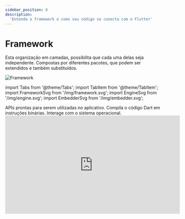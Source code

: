 ```yaml
---
sidebar_position: 8
description:
  'Entenda o framework e como seu código se conecta com o Flutter'
---
```


# Framework

Esta organização em camadas, possibilita que cada uma delas seja independente. Compostas por diferentes pacotes, que podem ser extendidos e também substituídos.

![Framework](/img/framework-layer.svg)

import Tabs from '@theme/Tabs';
import TabItem from '@theme/TabItem';
import FrameworkSvg from '/img/framework.svg';
import EngineSvg from '/img/engine.svg';
import EmbedderSvg from '/img/embedder.svg';

<Tabs>
  <TabItem value="framework" label="Framework" default>
    APIs prontas para serem utilizadas no aplicativo.
    <FrameworkSvg/>
  </TabItem>  
  <TabItem value="engine" label="Engine">
  Compila o código Dart em instruções binárias.
    <EngineSvg/>
  </TabItem>
  <TabItem value="embedder" label="Embedder">
    Interage com o sistema operacional. 
    <EmbedderSvg/>
  </TabItem>
</Tabs>

<div class="video-container">
<iframe width="560" height="315" src="https://www.youtube.com/embed/15UhiZPL56s" title="YouTube video player" frameborder="0" allow="accelerometer; autoplay; clipboard-write; encrypted-media; gyroscope; picture-in-picture" allowfullscreen></iframe>
</div>